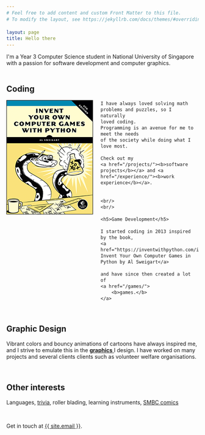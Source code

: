 ```yaml
---
# Feel free to add content and custom Front Matter to this file.
# To modify the layout, see https://jekyllrb.com/docs/themes/#overriding-theme-defaults

layout: page
title: Hello there
---
```


I'm a Year 3 Computer Science student
in National University of Singapore with a
passion for software development and computer graphics.
<br/>
<br/>

<h2>
    <b>Coding</b>
</h2>

<div class="clearfix">
    <img src="/assets/images/invent.png" style="float: left; padding-right: 20px;"/>
    
    I have always loved solving math problems and puzzles, so I naturally
    loved coding.
    Programming is an avenue for me to meet the needs
    of the society while doing what I love most.

    Check out my
    <a href="/projects/"><b>software projects</b></a> and <a href="/experience/"><b>work experience</b></a>.


    <br/>
    <br/>

    <h5>Game Development</h5>

    I started coding in 2013 inspired by the book,
    <a href="https://inventwithpython.com/invent4thed/">
    Invent Your Own Computer Games in Python by Al Sweigart</a>

    and have since then created a lot of
    <a href="/games/">
        <b>games.</b>
    </a>

</div>

<br/>
<h2>
    <b>Graphic Design</b>
</h2>

Vibrant
colors and bouncy animations of cartoons have always inspired me, and I strive to
emulate this in the
<a href="graphics">
<b>graphics</b>
</a>
I design. I have worked on many projects and several clients
clients such as volunteer welfare organisations.

<br/>

<h2>
    <b>Other interests</b>

</h2>

Languages,
<a href="https://www.jetpunk.com/">trivia</a>, roller blading, learning instruments,
<a href="https://www.smbc-comics.com/">SMBC comics</a>

<br/>

Get in touch at
<a class="u-email" href="mailto:{{ site.email }}">{{ site.email }}</a>.
